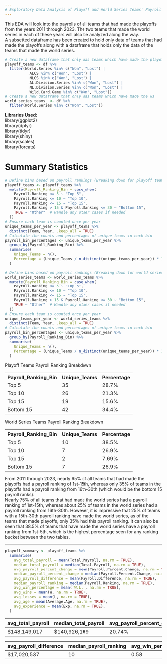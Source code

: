 ```yaml
---
# Exploratory Data Analysis of Playoff and World Series Teams' Payroll Data
---
```

This EDA will look into the payrolls of all teams that had made the playoffs from the years 2011 through 2023. The two teams that made the world series in each of these years will also be analyzed along the way.   
A subsetted dataframe has been created to hold only data of teams that had made the playoffs along with a dataframe that holds only the data of the teams that made the world series. 

```r
# Create a new dataframe that only has teams which have made the playoffs
playoff_teams <- df %>%
  filter(World.Series %in% c("Won", "Lost") |
           ALCS %in% c("Won", "Lost") |
           NLCS %in% c("Won", "Lost") |
           AL.Division.Series %in% c("Won", "Lost") |
           NL.Division.Series %in% c("Won", "Lost") |
           Wild.Card.Game %in% c("Won", "Lost"))
# Create a new dataframe that only has teams which have made the ws
world_series_teams  <- df %>%
  filter(World.Series %in% c("Won", "Lost"))
```

**Libraries Used:**  
library(ggplot2)  
library(dplyr)  
library(tidyr)  
library(shiny)  
library(scales)  
library(forcats)  



# Summary Statistics

```r
# Define bins based on payroll rankings (Breaking down for playoff teams)
playoff_teams <- playoff_teams %>%
  mutate(Payroll_Ranking_Bin = case_when(
    Payroll.Ranking <= 5 ~ "Top 5",
    Payroll.Ranking <= 10 ~ "Top 10",
    Payroll.Ranking <= 15 ~ "Top 15",
    Payroll.Ranking > 15 & Payroll.Ranking <= 30 ~ "Bottom 15",
    TRUE ~ "Other"  # Handle any other cases if needed
  ))
# Ensure each team is counted once per year
unique_teams_per_year <- playoff_teams %>%
  distinct(Team, Year, .keep_all = TRUE)
# Calculate the counts and percentages of unique teams in each bin
payroll_bin_percentages <- unique_teams_per_year %>%
  group_by(Payroll_Ranking_Bin) %>%
  summarise(
    Unique_Teams = n(),
    Percentage = (Unique_Teams / n_distinct(unique_teams_per_year)) * 100
  )

# Define bins based on payroll rankings (Breaking down for world series teams)
world_series_teams <- world_series_teams %>%
  mutate(Payroll_Ranking_Bin = case_when(
    Payroll.Ranking <= 5 ~ "Top 5",
    Payroll.Ranking <= 10 ~ "Top 10",
    Payroll.Ranking <= 15 ~ "Top 15",
    Payroll.Ranking > 15 & Payroll.Ranking <= 30 ~ "Bottom 15",
    TRUE ~ "Other"  # Handle any other cases if needed
  ))
# Ensure each team is counted once per year
unique_teams_per_year <- world_series_teams %>%
  distinct(Team, Year, .keep_all = TRUE)
# Calculate the counts and percentages of unique teams in each bin
payroll_bin_percentages <- unique_teams_per_year %>%
  group_by(Payroll_Ranking_Bin) %>%
  summarise(
    Unique_Teams = n(),
    Percentage = (Unique_Teams / n_distinct(unique_teams_per_year)) * 100
  )

```
<table>
  <tr>
    Playoff Teams Payroll Ranking Breakdown
  <tr>
    <th>Payroll_Ranking_Bin</th>
    <th>Unique_Teams</th>
    <th>Percentage</th>
  </tr>
  <tr>
    <td>Top 5</td>
    <td>35</td>
    <td>28.7%</td>
  </tr>
  <tr>
    <td>Top 10</td>
    <td>26</td>
    <td>21.3%</td>
  </tr>
  <tr>
    <td>Top 15</td>
    <td>19</td>
    <td>15.6%</td>
  </tr>
  <tr>
    <td>Bottom 15</td>
    <td>42</td>
    <td>34.4%</td>
</table>


 <table>
  <tr>
    World Series Teams Payroll Ranking Breakdown
  <tr>
    <th>Payroll_Ranking_Bin</th>
    <th>Unique_Teams</th>
    <th>Percentage</th>
  </tr>
  <tr>
    <td>Top 5</td>
    <td>10</td>
    <td>38.5%</td>
  </tr>
  <tr>
    <td>Top 10</td>
    <td>7</td>
    <td>26.9%</td>
  </tr>
  <tr>
    <td>Top 15</td>
    <td>2</td>
    <td>7.69%</td>
  </tr>
  <tr>
    <td>Bottom 15</td>
    <td>7</td>
    <td>26.9%</td>
</table>

From 2011 through 2023, nearly 65% of all teams that had made the playoffs had a payroll ranking of 1st-15th, whereas only 35% of teams in the playoffs had a payroll ranking from 16th-30th (which would be the bottom 15 payroll ranks).  
Nearly 75% of all teams that had made the world series had a payroll ranking of 1st-15th, whereas about 25% of teams in the world series had a payroll ranking from 16th-30th. However, it is impressive that 25% of teams with a 15th-30th payroll ranking have made the world series, as of the 
teams that made playoffs, only 35% had this payroll ranking. 
It can also be seen that 38.5% of teams that have made the world series have a payroll ranking from 1st-5th, which is the highest percentage seen for any ranking bucket between the two tables.

--- 

```r
playoff_summary <- playoff_teams %>%
  summarise(
    avg_total_payroll = mean(Total.Payroll, na.rm = TRUE),
    median_total_payroll = median(Total.Payroll, na.rm = TRUE),
    avg_payroll_percent_change = mean(Payroll.Percent.Change, na.rm = TRUE),
    median_payroll_percent_change = median(Payroll.Percent.Change, na.rm = TRUE),
    avg_payroll_difference = mean(Payroll.Difference, na.rm = TRUE),
    median_payroll_ranking = median(Payroll.Ranking, na.rm = TRUE),
    avg_win_percentage = mean(`W.L.`, na.rm = TRUE),
    avg_wins = mean(W, na.rm = TRUE),
    avg_losses = mean(L, na.rm = TRUE),
    avg_age = mean(Average.Age, na.rm = TRUE),
    avg_experience = mean(Exp, na.rm = TRUE),
  )
```
avg_total_payroll | median_total_payroll | avg_payroll_percent_change | median_payroll_percent_change | avg_losses | avg_age
-|-|-|-|-|-
$148,149,017 | $140,926,169 | 20.74% | 12.88% | 64.8 | 28.3

avg_payroll_difference | median_payroll_ranking | avg_win_percentage | avg_wins | avg_experience
-|-|-|-|-
$17,020,537 | 10 | 0.58 | 90.8 | 4.5

